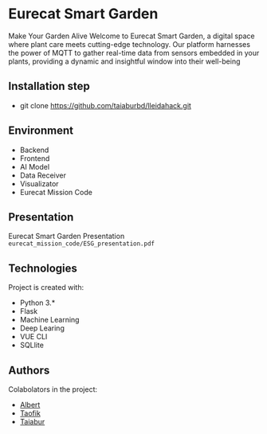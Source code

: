 # Eurecat Smart Garden
Make Your Garden Alive
Welcome to Eurecat Smart Garden, a digital space where plant care meets cutting-edge technology. Our platform harnesses the power of MQTT to gather real-time data from sensors embedded in your plants, providing a dynamic and insightful window into their well-being


## Installation step

* git clone https://github.com/taiaburbd/lleidahack.git

## Environment 
* Backend 
* Frontend
* AI Model
* Data Receiver 
* Visualizator
* Eurecat Mission Code
  
## Presentation
Eurecat Smart Garden Presentation `eurecat_mission_code/ESG_presentation.pdf`

## Technologies
Project is created with: 
* Python 3.*
* Flask 
* Machine Learning 
* Deep Learing
* VUE CLI
* SQLlite


## Authors
Colabolators in the project: 
* [Albert](https://github.com/amerinoo)
* [Taofik](https://github.com/suleimantaofik6)
* [Taiabur](https://github.com/taiaburbd)




